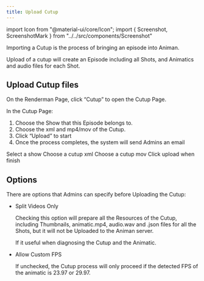 ```yaml
---
title: Upload Cutup
---
```

import Icon from "@material-ui/core/Icon";
import { Screenshot, ScreenshotMark } from "../../src/components/Screenshot"

Importing a Cutup is the process of bringing an episode into Animan.

Upload of a cutup will create an Episode including all Shots, and Animatics and audio files for each Shot.

## Upload Cutup files

On the Renderman Page, click “Cutup” to open the Cutup Page.

<Screenshot image="/screenshot/renderman.png">
  <ScreenshotMark x="82.2%" y="18.8%" width="11%" height="9%" textPosition="bottom-left" focusDim="true"></ScreenshotMark>
</Screenshot>

In the Cutup Page:

1. Choose the Show that this Episode belongs to.
1. Choose the xml and mp4/mov of the Cutup.
1. Click “Upload” to start
1. Once the process completes, the system will send Admins an email

<Screenshot image="/screenshot/renderman_upload_cutup.png">
  <ScreenshotMark x="8%" y="38%" width="15%" height="12%" textPosition="right" borderRadius="10px">Select a show</ScreenshotMark>
  <ScreenshotMark x="8%" y="51%" width="15%" height="12%" textPosition="right" borderRadius="10px">Choose a cutup xml</ScreenshotMark>
  <ScreenshotMark x="8%" y="64%" width="15%" height="12%" textPosition="right" borderRadius="10px">Choose a cutup mov</ScreenshotMark>
  <ScreenshotMark x="4.8%" y="92%" width="9%" height="10%" textPosition="right" borderRadius="10px">Click upload when finish</ScreenshotMark>
</Screenshot>


## Options
There are options that Admins can specify before Uploading the Cutup:

- Split Videos Only

  Checking this option will prepare all the Resources of the Cutup, including Thumbnails, animatic.mp4, audio.wav and .json files for all the Shots, but it will not be Uploaded to the Animan server.

  If it useful when diagnosing the Cutup and the Animatic.

- Allow Custom FPS

  If unchecked, the Cutup process will only  proceed if the detected FPS of the animatic is 23.97 or 29.97.
